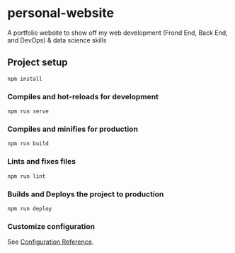 # personal-website
A portfolio website to show off my web development (Frond End, Back End, and DevOps) & data science skills

## Project setup
```
npm install
```

### Compiles and hot-reloads for development
```
npm run serve
```

### Compiles and minifies for production
```
npm run build
```

### Lints and fixes files
```
npm run lint
```

### Builds and Deploys the project to production
```
npm run deploy
```

### Customize configuration
See [Configuration Reference](https://cli.vuejs.org/config/).
